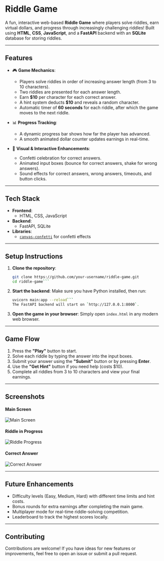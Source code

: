 # **Riddle Game**

A fun, interactive web-based **Riddle Game** where players solve riddles, earn virtual dollars, and progress through increasingly challenging riddles! Built using **HTML**, **CSS**, **JavaScript**, and a **FastAPI** backend with an **SQLite** database for storing riddles.

---

## **Features**

- 🎮 **Game Mechanics**:
  - Players solve riddles in order of increasing answer length (from 3 to 10 characters).
  - Two riddles are presented for each answer length.
  - Earn **$10** per character for each correct answer.
  - A hint system deducts **$10** and reveals a random character.
  - Automatic timer of **60 seconds** for each riddle, after which the game moves to the next riddle.

- 📊 **Progress Tracking**:
  - A dynamic progress bar shows how far the player has advanced.
  - A smooth animated dollar counter updates earnings in real-time.
  
- 🎉 **Visual & Interactive Enhancements**:
  - Confetti celebration for correct answers.
  - Animated input boxes (bounce for correct answers, shake for wrong answers).
  - Sound effects for correct answers, wrong answers, timeouts, and button clicks.
  
---

## **Tech Stack**

- **Frontend**:  
  - HTML, CSS, JavaScript
- **Backend**:  
  - FastAPI, SQLite
- **Libraries**:  
  - [`canvas-confetti`](https://www.npmjs.com/package/canvas-confetti) for confetti effects

---

## **Setup Instructions**

1. **Clone the repository**:
   ```bash
   git clone https://github.com/your-username/riddle-game.git
   cd riddle-game```
2. **Start the backend**:
   Make sure you have Python installed, then run:
   ```bash
   uvicorn main:app --reload```
   The FastAPI backend will start on `http://127.0.0.1:8000`.

3. **Open the game in your browser**:
   Simply open `index.html` in any modern web browser.

---

## **Game Flow**

1. Press the **"Play"** button to start.
2. Solve each riddle by typing the answer into the input boxes.
3. Submit your answer using the **"Submit"** button or by pressing **Enter**.
4. Use the **"Get Hint"** button if you need help (costs $10).
5. Complete all riddles from 3 to 10 characters and view your final earnings.

---

## **Screenshots**

#### **Main Screen**
![Main Screen](images/screenshot1.png)

#### **Riddle in Progress**
![Riddle Progress](images/screenshot2.png)

#### **Correct Answer**
![Correct Answer](images/screenshot3.png)

---

## **Future Enhancements**

- Difficulty levels (Easy, Medium, Hard) with different time limits and hint costs.
- Bonus rounds for extra earnings after completing the main game.
- Multiplayer mode for real-time riddle-solving competition.
- Leaderboard to track the highest scores locally.

---

## **Contributing**

Contributions are welcome! If you have ideas for new features or improvements, feel free to open an issue or submit a pull request.


